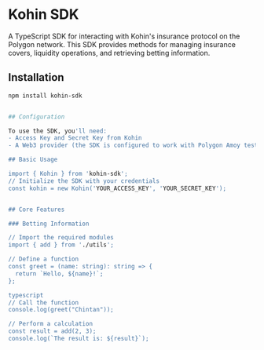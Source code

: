 # Kohin SDK

A TypeScript SDK for interacting with Kohin's insurance protocol on the Polygon network. This SDK provides methods for managing insurance covers, liquidity operations, and retrieving betting information.

## Installation

```bash
npm install kohin-sdk


## Configuration

To use the SDK, you'll need:
- Access Key and Secret Key from Kohin
- A Web3 provider (the SDK is configured to work with Polygon Amoy testnet)

## Basic Usage

import { Kohin } from 'kohin-sdk';
// Initialize the SDK with your credentials
const kohin = new Kohin('YOUR_ACCESS_KEY', 'YOUR_SECRET_KEY');


## Core Features

### Betting Information

// Import the required modules
import { add } from './utils';

// Define a function
const greet = (name: string): string => {
  return `Hello, ${name}!`;
};

typescript
// Call the function
console.log(greet("Chintan"));

// Perform a calculation
const result = add(2, 3);
console.log(`The result is: ${result}`);

